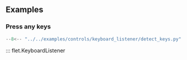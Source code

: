 ## Examples

### Press any keys

```python
--8<-- "../../examples/controls/keyboard_listener/detect_keys.py"
```

::: flet.KeyboardListener
